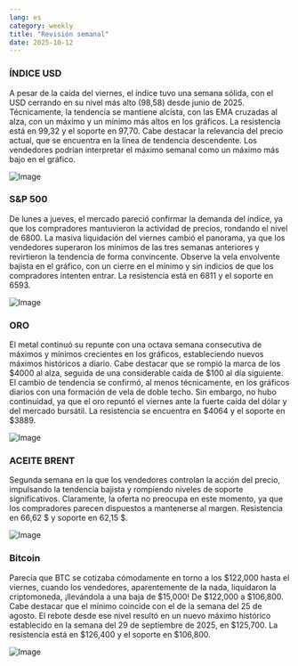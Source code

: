 ```yaml
---
lang: es
category: weekly
title: "Revisión semanal"
date: 2025-10-12
---
```


### ÍNDICE USD

A pesar de la caída del viernes, el índice tuvo una semana sólida, con el USD cerrando en su nivel más alto (98,58) desde junio de 2025. Técnicamente, la tendencia se mantiene alcista, con las EMA cruzadas al alza, con un máximo y un mínimo más altos en los gráficos. La resistencia está en 99,32 y el soporte en 97,70. Cabe destacar la relevancia del precio actual, que se encuentra en la línea de tendencia descendente. Los vendedores podrían interpretar el máximo semanal como un máximo más bajo en el gráfico.

![Image](https://markleighedu.github.io/img/Oct-2025/12-Oct-2025/usdindex.jpg)

### S&P 500

De lunes a jueves, el mercado pareció confirmar la demanda del índice, ya que los compradores mantuvieron la actividad de precios, rondando el nivel de 6800. La masiva liquidación del viernes cambió el panorama, ya que los vendedores superaron los mínimos de las tres semanas anteriores y revirtieron la tendencia de forma convincente. Observe la vela envolvente bajista en el gráfico, con un cierre en el mínimo y sin indicios de que los compradores intenten entrar. La resistencia está en 6811 y el soporte en 6593.

![Image](https://markleighedu.github.io/img/Oct-2025/12-Oct-2025/sp500.jpg)

### ORO

El metal continuó su repunte con una octava semana consecutiva de máximos y mínimos crecientes en los gráficos, estableciendo nuevos máximos históricos a diario. Cabe destacar que se rompió la marca de los $4000 al alza, seguida de una considerable caída de $100 al día siguiente. El cambio de tendencia se confirmó, al menos técnicamente, en los gráficos diarios con una formación de vela de doble techo. Sin embargo, no hubo continuidad, ya que el oro repuntó el viernes ante la fuerte caída del dólar y del mercado bursátil. La resistencia se encuentra en $4064 y el soporte en $3889.

![Image](https://markleighedu.github.io/img/Oct-2025/12-Oct-2025/gold.jpg)

### ACEITE BRENT

Segunda semana en la que los vendedores controlan la acción del precio, impulsando la tendencia bajista y rompiendo niveles de soporte significativos. Claramente, la oferta no preocupa en este momento, ya que los compradores parecen dispuestos a mantenerse al margen. Resistencia en 66,62 $ y soporte en 62,15 $.

![Image](https://markleighedu.github.io/img/Oct-2025/12-Oct-2025/brentoil.jpg)

### Bitcoin

Parecía que BTC se cotizaba cómodamente en torno a los $122,000 hasta el viernes, cuando los vendedores, aparentemente de la nada, liquidaron la criptomoneda, ¡llevándola a una baja de $15,000! De $122,000 a $106,800. Cabe destacar que el mínimo coincide con el de la semana del 25 de agosto. El rebote desde ese nivel resultó en un nuevo máximo histórico establecido en la semana del 29 de septiembre de 2025, en $125,700. La resistencia está en $126,400 y el soporte en $106,800.

![Image](https://markleighedu.github.io/img/Oct-2025/12-Oct-2025/bitcoin.jpg)

